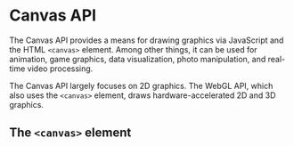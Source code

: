 # Canvas API

The Canvas API provides a means for drawing graphics via JavaScript and the HTML `<canvas>` element. Among other things, it can be used for animation, game graphics, data visualization, photo manipulation, and real-time video processing.

The Canvas API largely focuses on 2D graphics. The WebGL API, which also uses the `<canvas>` element, draws hardware-accelerated 2D and 3D graphics.

## The `<canvas>` element
